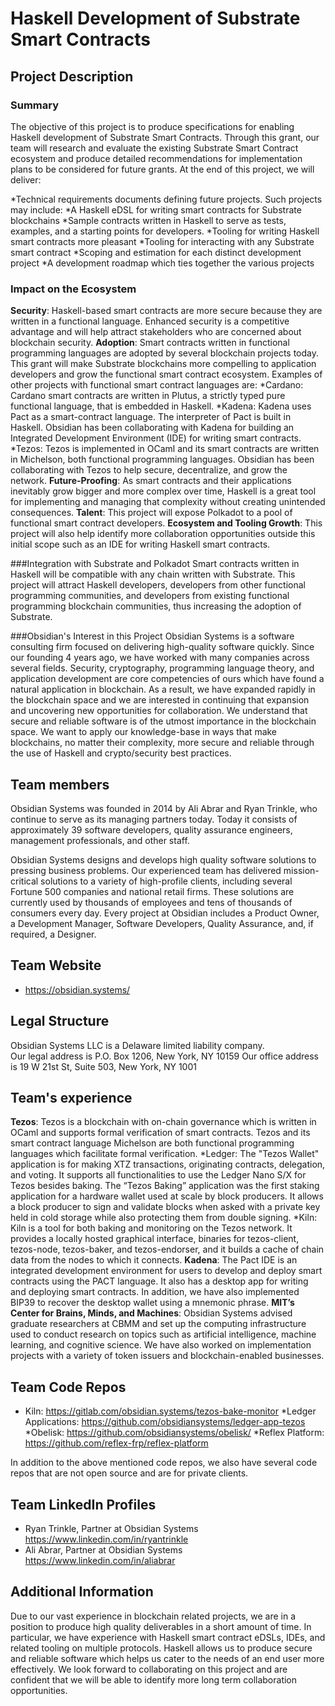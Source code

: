 # Haskell Development of Substrate Smart Contracts

## Project Description

### Summary
The objective of this project is to produce specifications for enabling Haskell development of Substrate Smart Contracts. Through this grant, our team will research and evaluate the existing Substrate Smart Contract ecosystem and produce detailed recommendations for implementation plans to be considered for future grants. At the end of this project, we will deliver:

*Technical requirements documents defining future projects. Such projects may include:
  *A Haskell eDSL for writing smart contracts for Substrate blockchains
  *Sample contracts written in Haskell to serve as tests, examples, and a starting points for developers.
  *Tooling for writing Haskell smart contracts more pleasant
  *Tooling for interacting with any Substrate smart contract
*Scoping and estimation for each distinct development project
*A development roadmap which ties together the various projects

### Impact on the Ecosystem
**Security**: Haskell-based smart contracts are more secure because they are written in a functional language. Enhanced security is a competitive advantage and will help attract stakeholders who are concerned about blockchain security.
**Adoption**: Smart contracts written in functional programming languages are adopted by several blockchain projects today. This grant will make Substrate blockchains more compelling to application developers and grow the functional smart contract ecosystem. Examples of other projects with functional smart contract languages are:
  *Cardano: Cardano smart contracts are written in Plutus, a strictly typed pure functional language, that is embedded in Haskell.
  *Kadena: Kadena uses Pact as a smart-contract language. The interpreter of Pact is built in Haskell. Obsidian has been collaborating with Kadena for building an Integrated Development Environment (IDE) for writing smart contracts.
  *Tezos: Tezos is implemented in OCaml and its smart contracts are written in Michelson, both functional programming languages. Obsidian has been collaborating with Tezos to help secure, decentralize, and grow the network.
**Future-Proofing**: As smart contracts and their applications inevitably grow bigger and more complex over time, Haskell is a great tool for implementing and managing that complexity without creating unintended consequences.
**Talent**: This project will expose Polkadot to a pool of functional smart contract developers.
**Ecosystem and Tooling Growth**: This project will also help identify more collaboration opportunities outside this initial scope such as an IDE for writing Haskell smart contracts.

###Integration with Substrate and Polkadot
Smart contracts written in Haskell will be compatible with any chain written with Substrate. This project will attract Haskell developers, developers from other functional programming communities, and developers from existing functional programming blockchain communities, thus increasing the adoption of Substrate.

###Obsidian's Interest in this Project
Obsidian Systems is a software consulting firm focused on delivering high-quality software quickly. Since our founding 4 years ago, we have worked with many companies across several fields. Security, cryptography, programming language theory, and application development are core competencies of ours which have found a natural application in blockchain. As a result, we have expanded rapidly in the blockchain space and we are interested in continuing that expansion and uncovering new opportunities for collaboration.
We understand that secure and reliable software is of the utmost importance in the blockchain space. We want to apply our knowledge-base in ways that make blockchains, no matter their complexity, more secure and reliable through the use of Haskell and crypto/security best practices. 


## Team members
Obsidian Systems was founded in 2014 by Ali Abrar and Ryan Trinkle, who continue to serve as its managing partners today. Today it consists of approximately 39 software developers, quality assurance engineers, management professionals, and other staff.

Obsidian Systems designs and develops high quality software solutions to pressing business problems. Our experienced team has delivered mission-critical solutions to a variety of high-profile clients, including several Fortune 500 companies and national retail firms. These solutions are currently used by thousands of employees and tens of thousands of consumers every day. Every project at Obsidian includes a Product Owner, a Development Manager, Software Developers, Quality Assurance, and, if required, a Designer.
	

## Team Website	
* https://obsidian.systems/

## Legal Structure 
Obsidian Systems LLC is a Delaware limited liability company.  
Our legal address is P.O. Box 1206, New York, NY 10159
Our office address is 19 W 21st St, Suite 503, New York, NY 1001

## Team's experience
**Tezos**: Tezos is a blockchain with on-chain governance which is written in OCaml and supports formal verification of smart contracts. Tezos and its smart contract language Michelson are both functional programming languages which facilitate formal verification.
  *Ledger: The "Tezos Wallet" application is for making XTZ transactions, originating contracts, delegation, and voting. It supports all functionalities to use the Ledger Nano S/X for Tezos besides baking. The “Tezos Baking” application was the first staking application for a hardware wallet used at scale by block producers. It allows a block producer to sign and validate blocks when asked with a private key held in cold storage while also protecting them from double signing.
  *Kiln: Kiln is a tool for both baking and monitoring on the Tezos network. It provides a locally hosted graphical interface, binaries for tezos-client, tezos-node, tezos-baker, and tezos-endorser, and it builds a cache of chain data from the nodes to which it connects.
**Kadena**: The Pact IDE is an integrated development environment for users to develop and deploy smart contracts using the PACT language. It also has a desktop app for writing and deploying smart contracts. In addition, we have also implemented BIP39 to recover the desktop wallet using a mnemonic phrase.
**MIT’s Center for Brains, Minds, and Machines**: Obsidian Systems advised graduate researchers at CBMM and set up the computing infrastructure used to conduct research on topics such as artificial intelligence, machine learning, and cognitive science.
We have also worked on implementation projects with a variety of token issuers and blockchain-enabled businesses.


## Team Code Repos
* Kiln: https://gitlab.com/obsidian.systems/tezos-bake-monitor
*Ledger Applications: https://github.com/obsidiansystems/ledger-app-tezos
*Obelisk: https://github.com/obsidiansystems/obelisk/
*Reflex Platform: https://github.com/reflex-frp/reflex-platform

In addition to the above mentioned code repos, we also have several code repos that are not open source and are for private clients. 

## Team LinkedIn Profiles
* Ryan Trinkle, Partner at Obsidian Systems https://www.linkedin.com/in/ryantrinkle
* Ali Abrar, Partner at Obsidian Systems   		https://www.linkedin.com/in/aliabrar

## Additional Information
Due to our vast experience in blockchain related projects, we are in a position to produce high quality deliverables in a short amount of time. In particular, we have experience with Haskell smart contract eDSLs, IDEs, and related tooling on multiple protocols. Haskell allows us to produce secure and reliable software which helps us cater to the needs of an end user more effectively. We look forward to collaborating on this project and are confident that we will be able to identify more long term collaboration opportunities.



